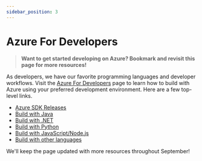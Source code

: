 ```yaml
---
sidebar_position: 3
---
```


# Azure For Developers

> **Want to get started developing on Azure? Bookmark and revisit this page for more resources!**

As developers, we have our favorite programming languages and developer workflows. Visit the [Azure For Developers](https://azure.microsoft.com/en-us/resources/developers/?WT.mc_id=javascript-74010-ninarasi) page to learn how to build with Azure using your preferred development environment. Here are a few top-level links. 

 * [Azure SDK Releases](https://azure.github.io/azure-sdk/?WT.mc_id=javascript-74010-ninarasi)
 * [Build with Java](https://azure.microsoft.com/en-us/resources/developers/java/?WT.mc_id=javascript-74010-ninarasi)
* [Build with .NET](https://azure.microsoft.com/en-us/resources/developers/net/?WT.mc_id=javascript-74010-ninarasi)
* [Build with Python](https://azure.microsoft.com/en-us/resources/developers/python/?WT.mc_id=javascript-74010-ninarasi)
* [Build with JavaScript/Node.js](https://azure.microsoft.com/en-us/resources/developers/nodejs/?WT.mc_id=javascript-74010-ninarasi)
* [Build with other languages](https://docs.microsoft.com/azure/developer/?WT.mc_id=javascript-74010-ninarasi)

We'll keep the page updated with more resources throughout September!